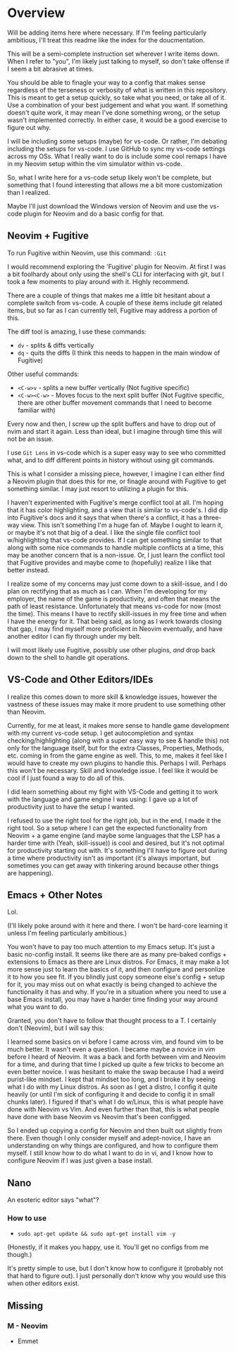 # Overview

Will be adding items here where necessary. If I'm feeling particularly ambitious, I'll treat this readme like the index for the doucmentation.

This will be a semi-complete instruction set wherever I write items down. When I refer to "you", I'm likely just talking to myself, so don't take offense if I seem a bit abrasive at times.

You should be able to finagle your way to a config that makes sense regardless of the terseness or verbosity of what is written in this repository. This is meant to get a setup quickly, so take what you need, or take all of it. Use a combination of your best judgement and what you want. If something doesn't quite work, it may mean I've done something wrong, or the setup wasn't implemented correctly. In either case, it would be a good exercise to figure out why.

I will be including some setups (maybe) for vs-code. Or rather, I'm debating including the setups for vs-code. I use GitHub to sync my vs-code settings across my OSs. What I really want to do is include some cool remaps I have in my Neovim setup within the vim simulator within vs-code.

So, what I write here for a vs-code setup likely won't be complete, but something that I found interesting that allows me a bit more customization than I realized.

Maybe I'll just download the Windows version of Neovim and use the vs-code plugin for Neovim and do a basic config for that.

## Neovim + Fugitive

To run Fugitive within Neovim, use this command: `:Git`

I would recommend exploring the 'Fugitive' plugin for Neovim. At first I was a bit foolhardy about only using the shell's CLI for interfacing with git, but I took a few moments to play around with it. Highly recommend.

There are a couple of things that makes me a little bit hesitant about a complete switch from vs-code. A couple of these items include git related items, but so far as I can currently tell, Fugitive may address a portion of this.

The diff tool is amazing, I use these commands:

* `dv` - splits & diffs vertically
* `dq` - quits the diffs (I think this needs to happen in the main window of Fugitive)

Other useful commands:

* `<C-w>v` - splits a new buffer vertically (Not fugitive specific)
* `<C-w><C-w>` - Moves focus to the next split buffer (Not Fugitive specific, there are other buffer movement commands that I need to become familiar with)

Every now and then, I screw up the split buffers and have to drop out of nvim and start it again. Less than ideal, but I imagine through time this will not be an issue.

I use `Git Lens` in vs-code which is a super easy way to see who committed what, and to diff different points in history without using git commands.

This is what I consider a missing piece, however, I imagine I can either find a Neovim plugin that does this for me, or finagle around with Fugitive to get something similar. I may just resort to utilizing a plugin for this.

I haven't experimented with Fugitive's merge conflict tool at all. I'm hoping that it has color highlighting, and a view that is similar to vs-code's. I did dip into Fugitive's docs and it says that when there's a conflict, it has a three-way view. This isn't something I'm a huge fan of. Maybe I ought to learn it, or maybe it's not that big of a deal. I like the single file conflict tool w/highlighting that vs-code provides. If I can get something similar to that along with some nice commands to handle multiple conflicts at a time, this may be another concern that is a non-issue. Or, I just learn the conflict tool that Fugitive provides and maybe come to (hopefully) realize I like that better instead. 

I realize some of my concerns may just come down to a skill-issue, and I do plan on rectifying that as much as I can. When I'm developing for my employer, the name of the game is productivity, and often that means the path of least resistance. Unfortunately that means vs-code for now (most the time). This means I have to rectify skill-issues in my free time and when I have the energy for it. That being said, as long as I work towards closing that gap, I may find myself more proficient in Neovim eventually, and have another editor I can fly through under my belt.

I will most likely use Fugitive, possibly use other plugins, _and_ drop back down to the shell to handle git operations.

## VS-Code and Other Editors/IDEs

I realize this comes down to more skill & knowledge issues, however the vastness of these issues may make it more prudent to use something other than Neovim.

Currently, for me at least, it makes more sense to handle game development with my current vs-code setup. I get autocompletion and syntax checking/highlighting (along with a super easy way to see & handle this) not only for the language itself, but for the extra Classes, Properties, Methods, etc. coming in from the game engine as well. This, to me, makes it feel like I would have to create my own plugins to handle this. Perhaps I will. Perhaps this won't be necessary. Skill and knowledge issue. I feel like it would be cool if I just found a way to do all of this.

I did learn something about my fight with VS-Code and getting it to work with the language and game engine I was using: I gave up a lot of productivity just to have the setup I wanted.

I refused to use the right tool for the right job, but in the end, I made it the right tool. So a setup where I can get the expected functionality from Neovim + a game engine (and maybe some languages that the LSP has a harder time with (Yeah, skill-issue)) is cool and desired, but it's not optimal for productivity starting out with. It's something I'll have to figure out during a time where productivity isn't as important (it's always important, but sometimes you can get away with tinkering around because other things are happening).

## Emacs + Other Notes

Lol.

(I'll likely poke around with it here and there. I won't be hard-core learning it unless I'm feeling particularly ambitious.)

You won't have to pay too much attention to my Emacs setup. It's just a basic no-config install. It seems like there are as many pre-baked configs + extensions to Emacs as there are Linux distros. For Emacs, it may make a lot more sense just to learn the basics of it, and then configure and personlize it to how you see fit. If you blindly just copy someone else's config + setup for it, you may miss out on what exactly is being changed to achieve the functionality it has and why. If you're in a situation where you need to use a base Emacs install, you may have a harder time finding your way around what you want to do.

Granted, you don't have to follow that thought process to a T. I certainly don't (Neovim), but I will say this:

I learned some basics on vi before I came across vim, and found vim to be much better. It wasn't even a question. I became maybe a novice in vim before I heard of Neovim. It was a back and forth between vim and Neovim for a time, and during that time I picked up quite a few tricks to become an even better novice. I was hesitant to make the swap because I had a weird purist-like mindset. I kept that mindset too long, and I broke it by seeing what I do with my Linux distros. As soon as I get a distro, I config it quite heavily (or until I'm sick of configuring it and decide to config it in small chunks later). I figured if that's what I do w/Linux, this is what people have done with Neovim vs Vim. And even further than that, this is what people have done with base Neovim vs Neovim that's been configged.

So I ended up copying a config for Neovim and then built out slightly from there. Even though I only consider myself and adept-novice, I have an understanding on why things are configured, and how to configure them myself. I still know how to do what I want to do in vi, and I know how to configure Neovim if I was just given a base install.

## Nano

An esoteric editor says "what"?

### How to use

* `sudo apt-get update && sudo apt-get install vim -y`

(Honestly, if it makes you happy, use it. You'll get no configs from me though.)

It's pretty simple to use, but I don't know how to configure it (probably not that hard to figure out). I just personally don't know why you would use this when other editors exist.

## Missing

### M - Neovim

* Emmet

